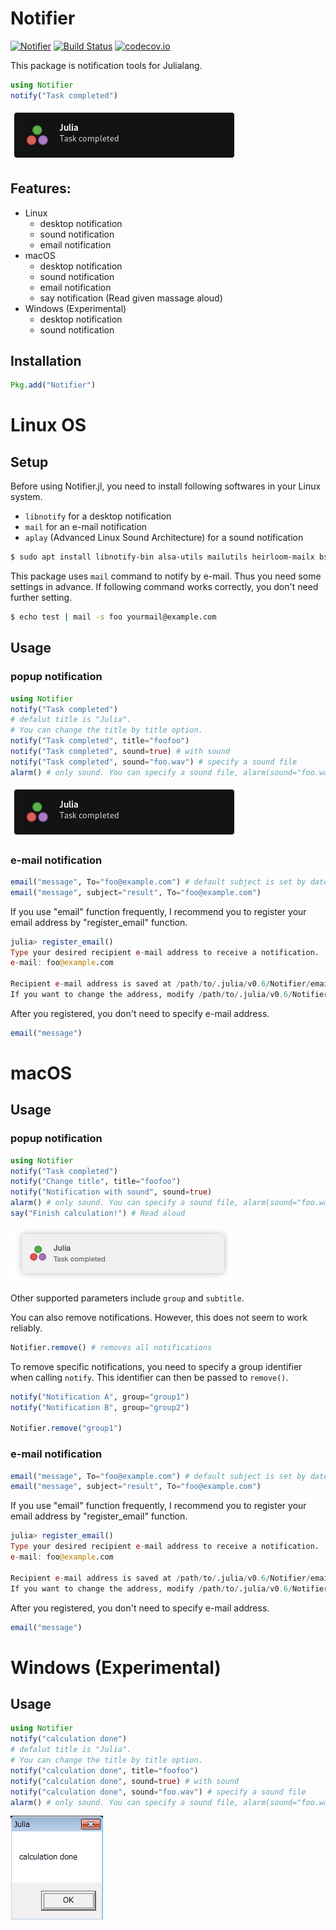 # Notifier
[![Notifier](http://pkg.julialang.org/badges/Notifier_0.6.svg)](http://pkg.julialang.org/detail/Notifier)
[![Build Status](https://travis-ci.org/goropikari/Notifier.jl.svg?branch=master)](https://travis-ci.org/goropikari/Notifier.jl)
[![codecov.io](http://codecov.io/github/goropikari/Notifier.jl/coverage.svg?branch=master)](http://codecov.io/github/goropikari/Notifier.jl?branch=master)

This package is notification tools for Julialang.

```julia
using Notifier
notify("Task completed")
```
![Screenshot of a Notification](./docs/linuxpopup.png?raw=true)

 ## Features:
 - Linux
   - desktop notification
   - sound notification
   - email notification
 - macOS
   - desktop notification
   - sound notification
   - email notification
   - say notification (Read given massage aloud)
 - Windows (Experimental)
   - desktop notification
   - sound notification

## Installation
```Julia
Pkg.add("Notifier")
```

# Linux OS
## Setup
Before using Notifier.jl, you need to install following softwares in your Linux system.
- `libnotify` for a desktop notification
- `mail` for an e-mail notification
- `aplay` (Advanced Linux Sound Architecture) for a sound notification

```bash
$ sudo apt install libnotify-bin alsa-utils mailutils heirloom-mailx bsd-mailx
```

This package uses `mail` command to notify by e-mail. Thus you need some settings in advance.
If following command works correctly, you don't need further setting.
```bash
$ echo test | mail -s foo yourmail@example.com
```

## Usage
### popup notification
```Julia
using Notifier
notify("Task completed")
# defalut title is "Julia".
# You can change the title by title option.
notify("Task completed", title="foofoo")
notify("Task completed", sound=true) # with sound
notify("Task completed", sound="foo.wav") # specify a sound file
alarm() # only sound. You can specify a sound file, alarm(sound="foo.wav")
```
![Screenshot of a Notification](./docs/linuxpopup.png?raw=true)

### e-mail notification
```Julia
email("message", To="foo@example.com") # default subject is set by date.
email("message", subject="result", To="foo@example.com")
```


If you use "email" function frequently, I recommend you to register your email address by "register_email" function.
```Julia
julia> register_email()
Type your desired recipient e-mail address to receive a notification.
e-mail: foo@example.com

Recipient e-mail address is saved at /path/to/.julia/v0.6/Notifier/email/address.txt.
If you want to change the address, modify /path/to/.julia/v0.6/Notifier/email/address.txt directly or run register_email() again
```

After you registered, you don't need to specify e-mail address.
```Julia
email("message")
```


# macOS
## Usage
### popup notification
```julia
using Notifier
notify("Task completed")
notify("Change title", title="foofoo")
notify("Notification with sound", sound=true)
alarm() # only sound. You can specify a sound file, alarm(sound="foo.wav")
say("Finish calculation!") # Read aloud
```

![Screenshot of a Notification](./docs/macpopup.png?raw=true)

Other supported parameters include `group` and `subtitle`.

You can also remove notifications. However, this does not seem to work reliably.

```julia
Notifier.remove() # removes all notifications
```

To remove specific notifications, you need to specify a group identifier when calling `notify`. This identifier can then be passed to `remove()`.

```julia
notify("Notification A", group="group1")
notify("Notification B", group="group2")

Notifier.remove("group1")
```

### e-mail notification
```Julia
email("message", To="foo@example.com") # default subject is set by date.
email("message", subject="result", To="foo@example.com")
```


If you use "email" function frequently, I recommend you to register your email address by "register_email" function.
```Julia
julia> register_email()
Type your desired recipient e-mail address to receive a notification.
e-mail: foo@example.com

Recipient e-mail address is saved at /path/to/.julia/v0.6/Notifier/email/address.txt.
If you want to change the address, modify /path/to/.julia/v0.6/Notifier/email/address.txt directly or run register_email() again
```

After you registered, you don't need to specify e-mail address.
```Julia
email("message")
```

# Windows (Experimental)
## Usage
```Julia
using Notifier
notify("calculation done")
# defalut title is "Julia".
# You can change the title by title option.
notify("calculation done", title="foofoo")
notify("calculation done", sound=true) # with sound
notify("calculation done", sound="foo.wav") # specify a sound file
alarm() # only sound. You can specify a sound file, alarm(sound="foo.wav")
```
![Screenshot of a Notification](./docs/winpopup.png?raw=true)
